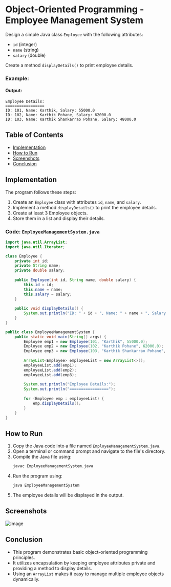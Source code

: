 # Object-Oriented Programming - Employee Management System

Design a simple Java class `Employee` with the following attributes:
- `id` (integer)
- `name` (string)
- `salary` (double)

Create a method `displayDetails()` to print employee details.

### Example:

#### Output:
```
Employee Details:
=================
ID: 101, Name: Karthik, Salary: 55000.0
ID: 102, Name: Karthik Pohane, Salary: 62000.0
ID: 103, Name: Karthik Shankarrao Pohane, Salary: 48000.0
```

## Table of Contents
- [Implementation](#implementation)
- [How to Run](#how-to-run)
- [Screenshots](#screenshots)
- [Conclusion](#conclusion)

## Implementation
The program follows these steps:
1. Create an `Employee` class with attributes `id`, `name`, and `salary`.
2. Implement a method `displayDetails()` to print the employee details.
3. Create at least 3 Employee objects.
4. Store them in a list and display their details.

### Code: `EmployeeManagementSystem.java`
```java
import java.util.ArrayList;
import java.util.Iterator;

class Employee {
    private int id;
    private String name;
    private double salary;
    
    public Employee(int id, String name, double salary) {
        this.id = id;
        this.name = name;
        this.salary = salary;
    }
    
    public void displayDetails() {
        System.out.println("ID: " + id + ", Name: " + name + ", Salary: " + salary);
    }
}

public class EmployeeManagementSystem {
    public static void main(String[] args) {
        Employee emp1 = new Employee(101, "Karthik", 55000.0);
        Employee emp2 = new Employee(102, "Karthik Pohane", 62000.0);
        Employee emp3 = new Employee(103, "Karthik Shankarrao Pohane", 48000.0);
        
        ArrayList<Employee> employeeList = new ArrayList<>();
        employeeList.add(emp1);
        employeeList.add(emp2);
        employeeList.add(emp3);
        
        System.out.println("Employee Details:");
        System.out.println("=================");
        
        for (Employee emp : employeeList) {
            emp.displayDetails();
        }
    }
}
```

## How to Run
1. Copy the Java code into a file named `EmployeeManagementSystem.java`.
2. Open a terminal or command prompt and navigate to the file's directory.
3. Compile the Java file using:
   ```sh
   javac EmployeeManagementSystem.java
   ```
4. Run the program using:
   ```sh
   java EmployeeManagementSystem
   ```
5. The employee details will be displayed in the output.

## Screenshots
![image](https://github.com/user-attachments/assets/580d1229-0fa4-46bd-976c-62df58d97131)

## Conclusion
- This program demonstrates basic object-oriented programming principles.
- It utilizes encapsulation by keeping employee attributes private and providing a method to display details.
- Using an `ArrayList` makes it easy to manage multiple employee objects dynamically.

